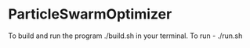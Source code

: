# ParticleSwarmOptimizer

To build and run the program ./build.sh in your terminal.
To run - ./run.sh
